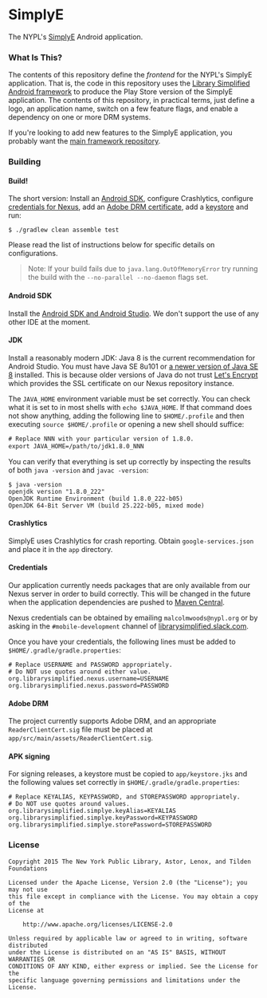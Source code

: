 SimplyE
===

The NYPL's [SimplyE](https://www.nypl.org/books-music-movies/ebookcentral/simplye) Android application.

### What Is This?

The contents of this repository define the _frontend_
for the NYPL's SimplyE application. That is, the code
in this repository uses the [Library Simplified Android
framework](https://github.com/NYPL-Simplified/android) to produce
the Play Store version of the SimplyE application. The contents
of this repository, in practical terms, just define a logo, an
application name, switch on a few feature flags, and enable a
dependency on one or more DRM systems.

If you're looking to add new features to the SimplyE application,
you probably want the [main framework repository](https://github.com/NYPL-Simplified/android).

### Building

#### Build!

The short version: Install an [Android SDK](#android-sdk), configure Crashlytics, configure
[credentials for Nexus](#credentials), add an [Adobe DRM certificate](#adobe-drm), add a
[keystore](#apk-signing) and run:

~~~
$ ./gradlew clean assemble test
~~~

Please read the list of instructions below for specific details on configurations.

> Note: If your build fails due to `java.lang.OutOfMemoryError` try running the build with the `--no-parallel --no-daemon` flags set. 

#### Android SDK

Install the [Android SDK and Android Studio](https://developer.android.com/studio/). We don't
support the use of any other IDE at the moment.

#### JDK

Install a reasonably modern JDK: Java 8 is the current recommendation for Android Studio.
You must have Java SE 8u101 or [a newer version of Java SE 8](http://www.oracle.com/technetwork/java/javase/downloads/index.html)
installed. This is because older versions of Java do not trust
[Let's Encrypt](https://letsencrypt.org/) which provides the SSL certificate on our Nexus
repository instance.

The `JAVA_HOME` environment variable must be set correctly. You can check what it is set to in
most shells with `echo $JAVA_HOME`. If that command does not show anything, adding the following
line to `$HOME/.profile` and then executing `source $HOME/.profile` or opening a new shell
should suffice:

~~~w
# Replace NNN with your particular version of 1.8.0.
export JAVA_HOME=/path/to/jdk1.8.0_NNN
~~~

You can verify that everything is set up correctly by inspecting the results of both
`java -version` and `javac -version`:

~~~
$ java -version
openjdk version "1.8.0_222"
OpenJDK Runtime Environment (build 1.8.0_222-b05)
OpenJDK 64-Bit Server VM (build 25.222-b05, mixed mode)
~~~

#### Crashlytics

SimplyE uses Crashlytics for crash reporting. Obtain `google-services.json` and 
place it in the `app` directory.

#### Credentials

Our application currently needs packages that are only available from
our Nexus server in order to build correctly. This will be changed
in the future when the application dependencies are pushed to [Maven
Central](https://search.maven.org/).

Nexus credentials can be obtained by emailing `malcolmwoods@nypl.org`
or by asking in the `#mobile-development` channel of
[librarysimplified.slack.com](https://librarysimplified.slack.com).

Once you have your credentials, the following lines must be added to `$HOME/.gradle/gradle.properties`:

~~~
# Replace USERNAME and PASSWORD appropriately.
# Do NOT use quotes around either value.
org.librarysimplified.nexus.username=USERNAME
org.librarysimplified.nexus.password=PASSWORD
~~~

#### Adobe DRM

The project currently supports Adobe DRM, and an appropriate `ReaderClientCert.sig`
file must be placed at `app/src/main/assets/ReaderClientCert.sig`.

#### APK signing

For signing releases, a keystore must be copied to
`app/keystore.jks` and the following values set correctly in
`$HOME/.gradle/gradle.properties`:

~~~
# Replace KEYALIAS, KEYPASSWORD, and STOREPASSWORD appropriately.
# Do NOT use quotes around values.
org.librarysimplified.simplye.keyAlias=KEYALIAS
org.librarysimplified.simplye.keyPassword=KEYPASSWORD
org.librarysimplified.simplye.storePassword=STOREPASSWORD
~~~

### License

~~~
Copyright 2015 The New York Public Library, Astor, Lenox, and Tilden Foundations

Licensed under the Apache License, Version 2.0 (the "License"); you may not use
this file except in compliance with the License. You may obtain a copy of the
License at

    http://www.apache.org/licenses/LICENSE-2.0

Unless required by applicable law or agreed to in writing, software distributed
under the License is distributed on an "AS IS" BASIS, WITHOUT WARRANTIES OR
CONDITIONS OF ANY KIND, either express or implied. See the License for the
specific language governing permissions and limitations under the License.
~~~

